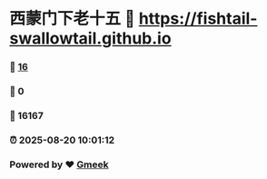 # 西蒙门下老十五 :link: https://fishtail-swallowtail.github.io 
### :page_facing_up: [16](https://fishtail-swallowtail.github.io/tag.html) 
### :speech_balloon: 0 
### :hibiscus: 16167 
### :alarm_clock: 2025-08-20 10:01:12 
### Powered by :heart: [Gmeek](https://github.com/Meekdai/Gmeek)
